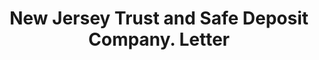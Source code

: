---
doi: 10.7916/D8BC59K5
date_other: '1890'
date_other_textual: 1890-1899
form: correspondence
genre:
- Letters (correspondence)
name:
- New Jersey Trust and Safe Deposit Company
object_in_context_url: https://biggert.cul.columbia.edu/items/view/ave_biggert_00794
subject_hierarchical_geographic:
- Camden, New Jersey, United States
subject_name:
- New Jersey Trust and Safe Deposit Company
title: New Jersey Trust and Safe Deposit Company. Letter
sort_title: New Jersey Trust and Safe Deposit Company. Letter
call_number: ave_biggert_00794
coordinates:
- 39.94°,-75.105°
pid: ave_biggert_00794
identifiers: ave_biggert_00794
thumbnail: https://derivativo-2.library.columbia.edu/iiif/2/ldpd:345438/full/!256,256/0/native.jpg
permalink: /biggert/ave_biggert_00794/
layout: iiif-image-page
---